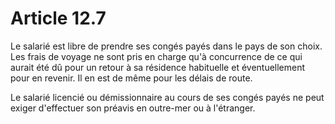 # Article 12.7

Le salarié est libre de prendre ses congés payés dans le pays de son choix. Les frais de voyage ne sont pris en charge qu'à concurrence de ce qui aurait été dû pour un retour à sa résidence habituelle et éventuellement pour en revenir. Il en est de même pour les délais de route.

Le salarié licencié ou démissionnaire au cours de ses congés payés ne peut exiger d'effectuer son préavis en outre-mer ou à l'étranger.

